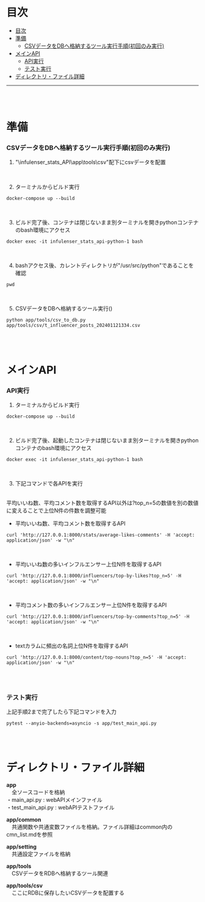 # 目次

- [目次](#目次)
- [準備](#準備)
    - [CSVデータをDBへ格納するツール実行手順(初回のみ実行)](#csvデータをdbへ格納するツール実行手順初回のみ実行)
- [メインAPI](#メインapi)
    - [API実行](#api実行)
    - [テスト実行](#テスト実行)
- [ディレクトリ・ファイル詳細](#ディレクトリファイル詳細)
---

<br>
<br>

# 準備

### CSVデータをDBへ格納するツール実行手順(初回のみ実行)

1. "\infulenser_stats_API\app\tools\csv"配下にcsvデータを配置

<br>

2. ターミナルからビルド実行
```
docker-compose up --build
```
<br>

3. ビルド完了後、コンテナは閉じないまま別ターミナルを開きpythonコンテナのbash環境にアクセス
```
docker exec -it infulenser_stats_api-python-1 bash
```
<br>

4. bashアクセス後、カレントディレクトリが"/usr/src/python"であることを確認
```
pwd
```
<br>

5. CSVデータをDBへ格納するツール実行()
```
python app/tools/csv_to_db.py app/tools/csv/t_influencer_posts_202401121334.csv
```
<br>
<br>

# メインAPI

### API実行

1. ターミナルからビルド実行
```
docker-compose up --build
```
<br>

2. ビルド完了後、起動したコンテナは閉じないまま別ターミナルを開きpythonコンテナのbash環境にアクセス
```
docker exec -it infulenser_stats_api-python-1 bash
```
<br>

3. 下記コマンドで各APIを実行
<br>
平均いいね数、平均コメント数を取得するAPI以外は?top_n=5の数値を別の数値に変えることで上位N件の件数を調整可能

- 平均いいね数、平均コメント数を取得するAPI
```
curl 'http://127.0.0.1:8000/stats/average-likes-comments' -H 'accept: application/json' -w "\n"
```
<br>

- 平均いいね数の多いインフルエンサー上位N件を取得するAPI
```
curl 'http://127.0.0.1:8000/influencers/top-by-likes?top_n=5' -H 'accept: application/json' -w "\n"
```
<br>

- 平均コメント数の多いインフルエンサー上位N件を取得するAPI
```
curl 'http://127.0.0.1:8000/influencers/top-by-comments?top_n=5' -H 'accept: application/json' -w "\n"
```
<br>

- textカラムに頻出の名詞上位N件を取得するAPI
```
curl 'http://127.0.0.1:8000/content/top-nouns?top_n=5' -H 'accept: application/json' -w "\n"
```
<br>
<br>

### テスト実行
上記手順2まで完了したら下記コマンドを入力
```
pytest --anyio-backends=asyncio -s app/test_main_api.py
```
<br>
<br>

# ディレクトリ・ファイル詳細

**app**
<br>
　全ソースコードを格納<br>
・main_api.py : webAPIメインファイル<br>
・test_main_api.py : webAPIテストファイル
<br>

**app/common**
<br>
　共通関数や共通変数ファイルを格納。ファイル詳細はcommon内のcmn_list.mdを参照
<br>

**app/setting**
<br>
　共通設定ファイルを格納
<br>

**app/tools**
<br>
　CSVデータをRDBへ格納するツール関連
<br>

**app/tools/csv**
<br>
　ここにRDBに保存したいCSVデータを配置する
<br>